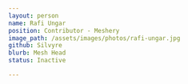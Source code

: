 ```yaml
---
layout: person
name: Rafi Ungar
position: Contributor - Meshery
image_path: /assets/images/photos/rafi-ungar.jpg
github: Silvyre
blurb: Mesh Head
status: Inactive

---
```

